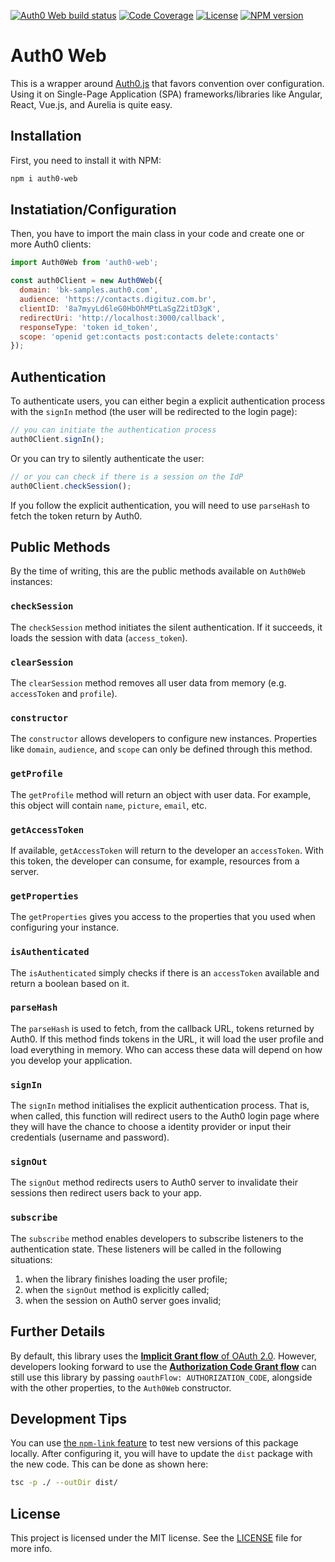[![Auth0 Web build status][travis-image]][travis-url]
[![Code Coverage][codecov-image]][codecov-url]
[![License][license-image]][license-url]
[![NPM version][npm-image]][npm-url]

# Auth0 Web

This is a wrapper around [Auth0.js](https://github.com/auth0/auth0.js) that favors convention over configuration. Using 
it on Single-Page Application (SPA) frameworks/libraries like Angular, React, Vue.js, and Aurelia is quite easy.

## Installation

First, you need to install it with NPM:

```bash
npm i auth0-web
```

## Instatiation/Configuration

Then, you have to import the main class in your code and create one or more Auth0 clients:

```js
import Auth0Web from 'auth0-web';

const auth0Client = new Auth0Web({
  domain: 'bk-samples.auth0.com',
  audience: 'https://contacts.digituz.com.br',
  clientID: '8a7myyLd6leG0HbOhMPtLaSgZ2itD3gK',
  redirectUri: 'http://localhost:3000/callback',
  responseType: 'token id_token',
  scope: 'openid get:contacts post:contacts delete:contacts'
});
```

## Authentication

To authenticate users, you can either begin a explicit authentication process with the `signIn` method (the user will be redirected to the login page):

```javascript
// you can initiate the authentication process
auth0Client.signIn();
```

Or you can try to silently authenticate the user:

```javascript
// or you can check if there is a session on the IdP
auth0Client.checkSession();
```

If you follow the explicit authentication, you will need to use `parseHash` to fetch the token return by Auth0.

## Public Methods

By the time of writing, this are the public methods available on `Auth0Web` instances:

### `checkSession`

The `checkSession` method initiates the silent authentication. If it succeeds, it loads the session with data (`access_token`).

### `clearSession`

The `clearSession` method removes all user data from memory (e.g. `accessToken` and `profile`).

### `constructor`

The `constructor` allows developers to configure new instances. Properties like `domain`, `audience`, and `scope` can only be defined through this method.

### `getProfile`

The `getProfile` method will return an object with user data. For example, this object will contain `name`, `picture`, `email`, etc.

### `getAccessToken`

If available, `getAccessToken` will return to the developer an `accessToken`. With this token, the developer can consume, for example, resources from a server.

### `getProperties`

The `getProperties` gives you access to the properties that you used when configuring your instance.

### `isAuthenticated`

The `isAuthenticated` simply checks if there is an `accessToken` available and return a boolean based on it.

### `parseHash`

The `parseHash` is used to fetch, from the callback URL, tokens returned by Auth0. If this method finds tokens in the URL, it will
load the user profile and load everything in memory. Who can access these data will depend on how you develop your application.

### `signIn`

The `signIn` method initialises the explicit authentication process. That is, when called, this function will redirect users to the Auth0 login page where they
will have the chance to choose a identity provider or input their credentials (username and password).

### `signOut`

The `signOut` method redirects users to Auth0 server to invalidate their sessions then redirect users back to your app.

### `subscribe`

The `subscribe` method enables developers to subscribe listeners to the authentication state. These listeners will be called in the following situations:

1. when the library finishes loading the user profile;
2. when the `signOut` method is explicitly called;
3. when the session on Auth0 server goes invalid;

## Further Details

By default, this library uses the [**Implicit Grant flow** of OAuth 2.0](https://auth0.com/docs/api-auth/tutorials/implicit-grant).
However, developers looking forward to use the [**Authorization Code Grant flow**](https://auth0.com/docs/api-auth/tutorials/authorization-code-grant)
can still use this library by passing `oauthFlow: AUTHORIZATION_CODE`, alongside with the other properties, to the `Auth0Web` constructor.

## Development Tips

You can use [the `npm-link` feature](https://docs.npmjs.com/cli/link) to test new versions of this package locally. After configuring it,
you will have to update the `dist` package with the new code. This can be done as shown here:

```bash
tsc -p ./ --outDir dist/
```

## License

This project is licensed under the MIT license. See the [LICENSE](LICENSE) file for more info.

<!-- vars -->
[codecov-image]: https://img.shields.io/codecov/c/github/auth0-blog/auth0-web/master.svg
[codecov-url]: https://codecov.io/github/auth0-blog/auth0-web?branch=master
[license-image]: http://img.shields.io/npm/l/auth0-web.svg
[license-url]: #license
[travis-image]: https://api.travis-ci.org/auth0-blog/auth0-web.svg?branch=master
[travis-url]: https://travis-ci.org/auth0-blog/auth0-web
[npm-image]: https://img.shields.io/npm/v/auth0-web.svg
[npm-url]: https://npmjs.org/package/auth0-web
